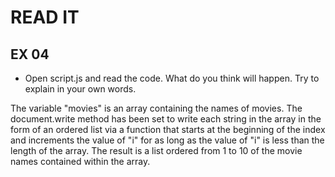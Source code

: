# READ IT
## EX 04
* Open script.js and read the code. What do you think will happen. Try to explain in your own words.

The variable "movies" is an array containing the names of movies.
The document.write method has been set to write each string in the array in the form of an ordered list via a function that starts at the beginning of the index and increments the value of "i" for as long as the value of "i" is less than the length of the array. The result is a list ordered from 1 to 10 of the movie names contained within the array.